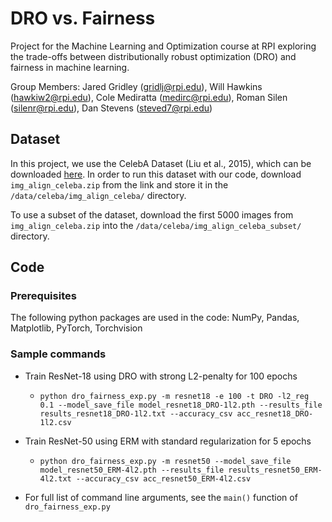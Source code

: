 # DRO vs. Fairness
Project for the Machine Learning and Optimization course at RPI exploring the trade-offs between distributionally robust optimization (DRO) and fairness in machine learning.

Group Members: Jared Gridley (gridlj@rpi.edu), Will Hawkins (hawkiw2@rpi.edu), Cole Mediratta (medirc@rpi.edu), Roman Silen (silenr@rpi.edu), Dan Stevens (steved7@rpi.edu)


## Dataset
In this project, we use the CelebA Dataset (Liu et al., 2015), which can be downloaded [here](https://docs.google.com/u/0/uc?id=0B7EVK8r0v71pZjFTYXZWM3FlRnM).  In order to run this dataset with our code, download `img_align_celeba.zip` from the link and store it in the `/data/celeba/img_align_celeba/` directory.

To use a subset of the dataset, download the first 5000 images from `img_align_celeba.zip` into the `/data/celeba/img_align_celeba_subset/` directory.

## Code

### Prerequisites
The following python packages are used in the code: NumPy, Pandas, Matplotlib, PyTorch, Torchvision

### Sample commands

- Train ResNet-18 using DRO with strong L2-penalty for 100 epochs
  - `python dro_fairness_exp.py -m resnet18 -e 100 -t DRO -l2_reg 0.1 --model_save_file model_resnet18_DRO-1l2.pth --results_file results_resnet18_DRO-1l2.txt --accuracy_csv acc_resnet18_DRO-1l2.csv`

- Train ResNet-50 using ERM with standard regularization for 5 epochs
  - `python dro_fairness_exp.py -m resnet50 --model_save_file model_resnet50_ERM-4l2.pth --results_file results_resnet50_ERM-4l2.txt --accuracy_csv acc_resnet50_ERM-4l2.csv`

- For full list of command line arguments, see the `main()` function of `dro_fairness_exp.py` 
